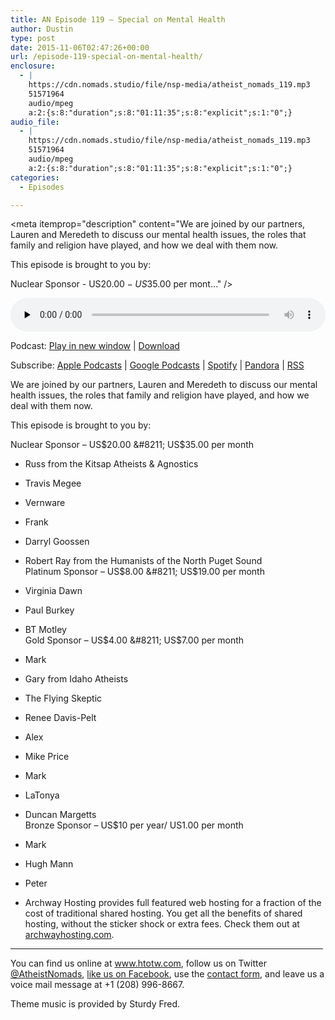 ```yaml
---
title: AN Episode 119 – Special on Mental Health
author: Dustin
type: post
date: 2015-11-06T02:47:26+00:00
url: /episode-119-special-on-mental-health/
enclosure:
  - |
    https://cdn.nomads.studio/file/nsp-media/atheist_nomads_119.mp3
    51571964
    audio/mpeg
    a:2:{s:8:"duration";s:8:"01:11:35";s:8:"explicit";s:1:"0";}
audio_file:
  - |
    https://cdn.nomads.studio/file/nsp-media/atheist_nomads_119.mp3
    51571964
    audio/mpeg
    a:2:{s:8:"duration";s:8:"01:11:35";s:8:"explicit";s:1:"0";}
categories:
  - Episodes

---
```

<div itemscope itemtype="http://schema.org/AudioObject">
  <meta itemprop="name" content="%EF%BB%BFEpisode 119 &#8211; Special on Mental Health" />
  
  <meta itemprop="uploadDate" content="2015-11-05T19:47:26-07:00" />
  
  <meta itemprop="encodingFormat" content="audio/mpeg" />
  
  <meta itemprop="duration" content="PT1H11M35S" />
  
  <meta itemprop="description" content="We are joined by our partners, Lauren and Meredeth to discuss our mental health issues, the roles that family and religion have played, and how we deal with them now.

This episode is brought to you by:

Nuclear Sponsor - US$20.00 - US$35.00 per mont..." />
  
  <meta itemprop="contentUrl" content="https://dts.podtrac.com/redirect.mp3/cdn.nomads.studio/file/nsp-media/atheist_nomads_119.mp3" />
  
  <meta itemprop="contentSize" content="49.2" />
  </p> 
  
  <div class="powerpress_player" id="powerpress_player_8376">
    <audio class="wp-audio-shortcode" id="audio-5117-120" preload="none" style="width: 100%;" controls="controls"><source type="audio/mpeg" src="https://dts.podtrac.com/redirect.mp3/cdn.nomads.studio/file/nsp-media/atheist_nomads_119.mp3?_=120" /><a href="https://dts.podtrac.com/redirect.mp3/cdn.nomads.studio/file/nsp-media/atheist_nomads_119.mp3">https://dts.podtrac.com/redirect.mp3/cdn.nomads.studio/file/nsp-media/atheist_nomads_119.mp3</a></audio>
  </div>
</div>

<p class="powerpress_links powerpress_links_mp3">
  Podcast: <a href="https://dts.podtrac.com/redirect.mp3/cdn.nomads.studio/file/nsp-media/atheist_nomads_119.mp3" class="powerpress_link_pinw" target="_blank" title="Play in new window" onclick="return powerpress_pinw('https://htotw.com/?powerpress_pinw=5117-podcast');" rel="nofollow">Play in new window</a> | <a href="https://dts.podtrac.com/redirect.mp3/cdn.nomads.studio/file/nsp-media/atheist_nomads_119.mp3" class="powerpress_link_d" title="Download" rel="nofollow" download="atheist_nomads_119.mp3">Download</a>
</p>

<p class="powerpress_links powerpress_subscribe_links">
  Subscribe: <a href="https://podcasts.apple.com/us/podcast/humanists-take-on-the-world/id530050098?mt=2&ls=1" class="powerpress_link_subscribe powerpress_link_subscribe_itunes" target="_blank" title="Subscribe on Apple Podcasts" rel="nofollow">Apple Podcasts</a> | <a href="https://www.google.com/podcasts?feed=aHR0cDovL2F0aGVpc3Rub21hZHMubGlic3luLmNvbS9yc3M%3D" class="powerpress_link_subscribe powerpress_link_subscribe_googleplay" target="_blank" title="Subscribe on Google Podcasts" rel="nofollow">Google Podcasts</a> | <a href="https://open.spotify.com/show/3LzK2xZGike6Tc1GEMtMbr?si=LieN9SNuTpq96smuaUsH8A" class="powerpress_link_subscribe powerpress_link_subscribe_spotify" target="_blank" title="Subscribe on Spotify" rel="nofollow">Spotify</a> | <a href="https://www.pandora.com/podcast/atheist-nomads/PC:10122?corr=62071012&part=ug" class="powerpress_link_subscribe powerpress_link_subscribe_pandora" target="_blank" title="Subscribe on Pandora" rel="nofollow">Pandora</a> | <a href="https://htotw.com/feed/podcast/" class="powerpress_link_subscribe powerpress_link_subscribe_rss" target="_blank" title="Subscribe via RSS" rel="nofollow">RSS</a>
</p>

We are joined by our partners, Lauren and Meredeth to discuss our mental health issues, the roles that family and religion have played, and how we deal with them now.

This episode is brought to you by:

Nuclear Sponsor &#8211; US$20.00 &#8211; US$35.00 per month  
* Russ from the Kitsap Atheists & Agnostics  
* Travis Megee  
* Vernware  
* Frank  
* Darryl Goossen  
* Robert Ray from the Humanists of the North Puget Sound  
Platinum Sponsor &#8211; US$8.00 &#8211; US$19.00 per month  
* Virginia Dawn  
* Paul Burkey  
* BT Motley  
Gold Sponsor &#8211; US$4.00 &#8211; US$7.00 per month  
* Mark  
* Gary from Idaho Atheists  
* The Flying Skeptic  
* Renee Davis-Pelt  
* Alex  
* Mike Price  
* Mark  
* LaTonya  
* Duncan Margetts  
Bronze Sponsor &#8211; US$10 per year/ US1.00 per month  
* Mark  
* Hugh Mann  
* Peter

* Archway Hosting provides full featured web hosting for a fraction of the cost of traditional shared hosting. You get all the benefits of shared hosting, without the sticker shock or extra fees. Check them out at <a href="http://archwayhosting.com/" target="_blank" rel="noopener">archwayhosting.com</a>.

<hr width="500" />

You can find us online at <a href="https://www.htotw.com/" target="_blank" rel="noopener">www.htotw.com</a>, follow us on Twitter <a href="https://htotw.com/twitter" target="_blank" rel="noopener">@AtheistNomads</a>, <a href="https://htotw.com/facebook" target="_blank" rel="noopener">like us on Facebook</a>, use the [contact form](https://htotw.com/contact), and leave us a voice mail message at +1 (208) 996-8667.

Theme music is provided by Sturdy Fred.